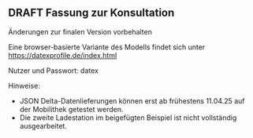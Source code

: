 ## DRAFT Fassung zur Konsultation

Änderungen zur finalen Version vorbehalten

Eine browser-basierte Variante des Modells findet sich unter
https://datexprofile.de/index.html

Nutzer und Passwort: datex

Hinweise: 

* JSON Delta-Datenlieferungen können erst ab frühestens 11.04.25 auf der Mobilithek getestet werden. 
* Die zweite Ladestation im beigefügten Beispiel ist nicht vollständig ausgearbeitet.
